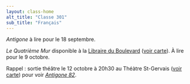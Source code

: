 ```yaml
---
layout: class-home
alt_title: "Classe 301"
sub_title: "Français"
---
```


_Antigone_ à lire pour le 18 septembre.

_Le Quatrième Mur_ disponible à la [Libraire du Boulevard](http://librairieduboulevard.ch/) ([voir carte](https://goo.gl/maps/tbqf4aztWHR2)). À lire pour le 9 octobre. 

Rappel : sortie théâtre le 12 octobre à 20h30 au Théàtre St-Gervais ([voir carte](https://goo.gl/maps/mAJtLuT7XPk)) pour voir [_Antigone 82_](http://www.saintgervais.ch/programme/detail/antigone-82).


